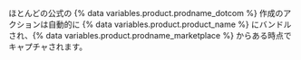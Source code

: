 ほとんどの公式の {% data variables.product.prodname_dotcom %} 作成のアクションは自動的に {% data variables.product.product_name %} にバンドルされ、{% data variables.product.prodname_marketplace %} からある時点でキャプチャされます。
